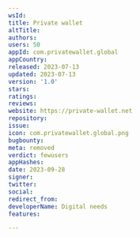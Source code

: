 ```yaml
---
wsId: 
title: Private wallet
altTitle: 
authors: 
users: 50
appId: com.privatewallet.global
appCountry: 
released: 2023-07-13
updated: 2023-07-13
version: '1.0'
stars: 
ratings: 
reviews: 
website: https://private-wallet.net
repository: 
issue: 
icon: com.privatewallet.global.png
bugbounty: 
meta: removed
verdict: fewusers
appHashes: 
date: 2023-09-28
signer: 
twitter: 
social: 
redirect_from: 
developerName: Digital needs
features: 

---
```


